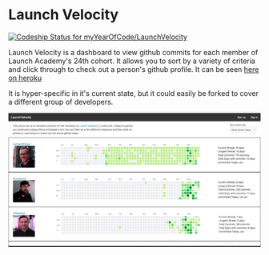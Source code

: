# Launch Velocity
[![Codeship Status for myYearOfCode/LaunchVelocity](https://app.codeship.com/projects/6a5d6320-62d6-0137-3ff6-3a865b8a8fbe/status?branch=master)](https://app.codeship.com/projects/344480)

Launch Velocity is a dashboard to view github commits for each member of Launch Academy's 24th cohort. It allows you to sort by a variety of criteria and click through to check out a person's github profile. It can be seen [here on heroku](https://launch-velocity.herokuapp.com/)

It is hyper-specific in it's current state, but it could easily be forked to cover a different group of developers.

![LaunchVelocity screen grab](/docs/img/LaunchVelocity_screenShot.png?raw=true "Screen shot")
